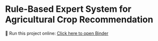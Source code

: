 # Rule-Based Expert System for Agricultural Crop Recommendation
🚀 Run this project online: [Click here to open Binder](https://mybinder.org/v2/gh/Masonga-Dev/AI_Group4_ExpertSystem_Assignment2.git/main)

